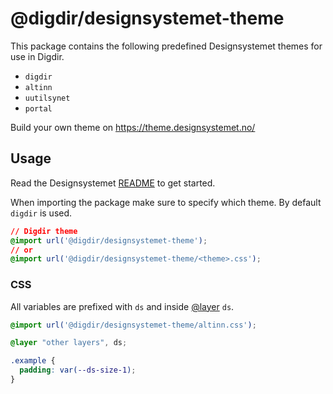 # @digdir/designsystemet-theme

This package contains the following predefined Designsystemet themes for use in Digdir.

- `digdir`
- `altinn`
- `uutilsynet`
- `portal`

Build your own theme on https://theme.designsystemet.no/

## Usage

Read the Designsystemet [README](https://github.com/digdir/designsystemet) to get started.

When importing the package make sure to specify which theme. 
By default `digdir` is used.

```css
// Digdir theme
@import url('@digdir/designsystemet-theme');
// or 
@import url('@digdir/designsystemet-theme/<theme>.css');
```

### CSS

All variables are prefixed with `ds` and inside [@layer](https://developer.mozilla.org/en-US/docs/Web/CSS/@layer) `ds`.

```css
@import url('@digdir/designsystemet-theme/altinn.css');

@layer "other layers", ds;

.example {
  padding: var(--ds-size-1);
}
```

